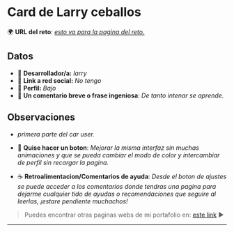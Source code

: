 # Card de Larry ceballos

🌍 **URL del reto**: *[esto va para la pagina del reto.](https://larry1sf.github.io/pratica/)*

## Datos 

- 🦄 **Desarrollador/a:** _larry_
- 🐇 **Link a red social:** _No tengo_
- 🦾 **Perfil:** _Bajo_
- 💬 **Un comentario breve o frase ingeniosa**: _De tanto intenar se aprende._

## Observaciones

- _primera parte del car user._
- 📖 **Quise hacer un boton**: _Mejorar la misma interfaz sin muchas animaciones y que se pueda cambiar el modo de color y intercambiar de perfil sin recargar la pagina._

- ☕ **Retroalimentacion/Comentarios de ayuda**: _Desde el boton de ajustes se puede acceder a los comentarios donde tendras una pagina para dejarme cualquier tido de ayudas o recomendaciones que seguire al leerlas, ¡estare pendiente muchachos!_

> Puedes encontrar otras paginas webs de mi portafolio en: [este link](https://github.com/larry1sf) ▶ 
---

